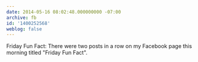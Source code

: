 ```yaml
---
date: 2014-05-16 08:02:48.000000000 -07:00
archive: fb
id: '1400252568'
weblog: false
---
```


Friday Fun Fact: There were two posts in a row on my Facebook page this morning titled "Friday Fun Fact".
